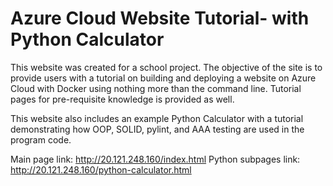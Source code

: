 # Azure Cloud Website Tutorial- with Python Calculator
This website was created for a school project. The objective of the site is to provide users with a tutorial on building and deploying a website on Azure Cloud with Docker using nothing more than the command line. Tutorial pages for pre-requisite knowledge is provided as well. 

This website also includes an example Python Calculator with a tutorial demonstrating how OOP, SOLID, pylint, and AAA testing are used in the program code.

Main page link: http://20.121.248.160/index.html
Python subpages link: http://20.121.248.160/python-calculator.html

